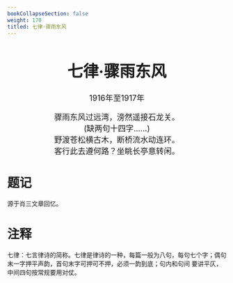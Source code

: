 ```yaml
---
bookCollapseSection: false
weight: 170
titled: 七律·骤雨东风
---
```


<div align="center">

<font size="4">

# 七律·骤雨东风
1916年至1917年

骤雨东风过远湾，滂然遥接石龙关。  
(缺两句十四字……)  
野渡苍松横古木，断桥流水动连环。  
客行此去遵何路？坐眺长亭意转闲。

</font>

</div>

# 题记
源于肖三文章回忆。

# 注释
七律：七言律诗的简称。七律是律诗的一种，每篇一般为八句，每句七个字；偶句末一字押平声韵，首句末字可押可不押，必须一韵到底；句内和句间
要讲平仄，中间四句按常规要用对仗。